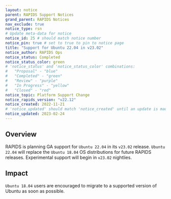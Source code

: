 ```yaml
---
layout: notice
parent: RAPIDS Support Notices
grand_parent: RAPIDS Notices
nav_exclude: true
notice_type: rsn
# Update meta-data for notice
notice_id: 25 # should match notice number
notice_pin: true # set to true to pin to notice page
title: "Support for Ubuntu 22.04 in v23.02"
notice_author: RAPIDS Ops
notice_status: Completed
notice_status_color: green
# 'notice_status' and 'notice_status_color' combinations:
#   "Proposal" - "blue"
#   "Completed" - "green"
#   "Review" - "purple"
#   "In Progress" - "yellow"
#   "Closed" - "red"
notice_topic: Platform Support Change
notice_rapids_version: "v22.12"
notice_created: 2022-11-21
# 'notice_updated' should match 'notice_created' until an update is made
notice_updated: 2023-02-24
---
```


## Overview

RAPIDS is planning GA support for `Ubuntu 22.04` in its `v23.02` release. `Ubuntu 22.04` will replace the `Ubuntu 18.04` OS distributions for future RAPIDS releases. Experimental support will begin in `v23.02` nightlies.

## Impact

`Ubuntu 18.04` users are encouraged to migrate to a supported version of Ubuntu as soon as possible.
